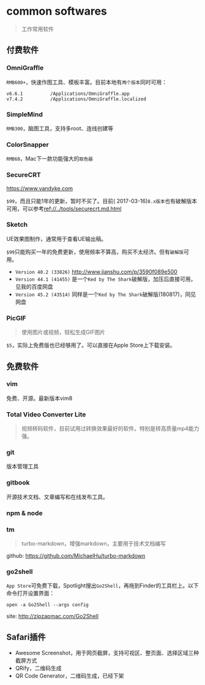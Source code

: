 # common softwares

> 工作常用软件


## 付费软件

### OmniGraffle

`RMB600+`，快速作图工具、模板丰富。目前本地有`两个版本`同时可用：

    v6.6.1          /Applications/OmniGraffle.app
    v7.4.2          /Applications/OmniGraffle.localized


### SimpleMind

`RMB300`，脑图工具，支持多root、连线创建等


### ColorSnapper

`RMB68`，Mac下一款功能强大的`取色器`


### SecureCRT

<https://www.vandyke.com>

`$99`，而且只能1年的更新，暂时不买了。目前( 2017-03-16)`8.x版本`也有破解版本可用，可以参考<ref://../tools/securecrt.md.html>


### Sketch

UE效果图制作，通常用于查看UE输出稿。

`$99`只能购买一年的免费更新，使用频率不算高，购买不太经济。但有`破解版`可用。

* `Version 40.2 (33826)` <http://www.jianshu.com/p/3590f089e500>
* `Version 44.1 (41455)` 是一个`Ked by The Shark`破解版，加压后直接可用，见我的百度网盘
* `Version 45.2 (43514)` 同样是一个`Ked by The Shark`破解版(180817)，同见网盘


### PicGIF

> 使用图片或视频，轻松生成GIF图片

`$5`，实际上免费版也已经够用了。可以直接在Apple Store上下载安装。





## 免费软件

### vim

免费、开源。最新版本vim8


### Total Video Converter Lite

> 视频转码软件，目前试用过转换效果最好的软件。特别是转高质量mp4能力强。



### git

版本管理工具



### gitbook

开源技术文档、文章编写和在线发布工具。


### npm & node


### tm

> turbo-markdown，增强markdown，主要用于技术文档编写

github: <https://github.com/MichaelHu/turbo-markdown>


### go2shell

`App Store`可免费下载，Spotlight搜出`Go2Shell`，再拖到Finder的工具栏上。以下命令打开设置界面：

    open -a Go2Shell --args config

site: <http://zipzapmac.com/Go2Shell>




## Safari插件

* Awesome Screenshot，用于网页截屏，支持可视区、整页面、选择区域三种截屏方式
* QRify，二维码生成
* QR Code Generator，二维码生成，已经下架



